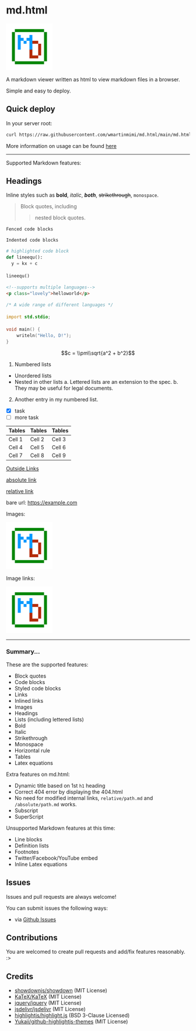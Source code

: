 # md.html

![Images](md.html_logo.png)

A markdown viewer written as html to view markdown files in a browser.

Simple and easy to deploy.

## Quick deploy

In your server root:

```bash
curl https://raw.githubusercontent.com/wmartinmimi/md.html/main/md.html -o md.html
```

More information on usage can be found [here](parent/howtouse.md)

---

Supported Markdown features:

## Headings

Inline styles such as **bold**, _italic_, **_both_**, ~~strikethrough~~, `monospace`.

> Block quotes, including
>
> > nested block quotes.

```
Fenced code blocks
```

    Indented code blocks

```python
# highlighted code block
def lineequ():
  y = kx + c

lineequ()
```

```html
<!--supports multiple languages-->
<p class="lovely">helloworld</p>
```

```d
/* A wide range of different languages */

import std.stdio;

void main() {
    writeln("Hello, D!");
}
```

$$c = \\pm\\sqrt{a^2 + b^2}$$

1. Numbered lists

- Unordered lists
- Nested in other lists
  a. Lettered lists are an extension to the spec.
  b. They may be useful for legal documents.

2. Another entry in my numbered list.

- [x] task
- [ ] more task

| Tables | Tables | Tables |
| ------ | ------ | ------ |
| Cell 1 | Cell 2 | Cell 3 |
| Cell 4 | Cell 5 | Cell 6 |
| Cell 7 | Cell 8 | Cell 9 |

[Outside Links](https://github.com/adamvleggett/drawdown)

[absolute link](/parent/absolute.md)

[relative link](parent/howtouse.md)

bare url: <https://example.com>

Images:

![Images](md.html_logo.png)

Image links:

[![Images](md.html_logo.png)](md.html_logo.png)

---

### Summary...

These are the supported features:

- Block quotes
- Code blocks
- Styled code blocks
- Links
- Inlined links
- Images
- Headings
- Lists (including lettered lists)
- Bold
- Italic
- Strikethrough
- Monospace
- Horizontal rule
- Tables
- Latex equations

Extra features on md.html:

- Dynamic title based on 1st `h1` heading
- Correct 404 error by displaying the 404.html
- No need for modified internal links, `relative/path.md` and `/absolute/path.md` works.
- Subscript
- SuperScript

Unsupported Markdown features at this time:

- Line blocks
- Definition lists
- Footnotes
- Twitter/Facebook/YouTube embed
- Inline Latex equations

## Issues

Issues and pull requests are always welcome!

You can submit issues the following ways:

- via [Github Issues](https://github.com/wmartinmimi/md.html/issues)

## Contributions

You are welcomed to create pull requests and add/fix features reasonably. :>

## Credits

- [showdownjs/showdown](https://github.com/showdownjs/showdown) (MIT License)
- [KaTeX/KaTeX](https://github.com/KaTeX/KaTeX) (MIT License)
- [jquery/jquery](https://github.com/jquery/jquery) (MIT License)
- [jsdelivr/jsdelivr](https://github.com/jsdelivr/jsdelivr) (MIT License)
- [highlightjs/highlight.js](https://github.com/highlightjs/highlight.js) (BSD 3-Clause Licensed)
- [Yukaii/github-highlightjs-themes](https://github.com/Yukaii/github-highlightjs-themes) (MIT License)
